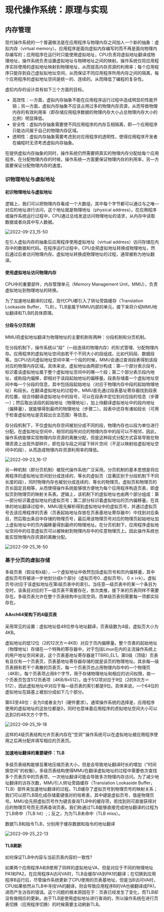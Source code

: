# 现代操作系统：原理与实现

## 内存管理

现代操作系统的一个普遍做法是在应用程序与物理内存之间加人一个新的抽象：虚拟内存（virtual memory）。应用程序是面向虚拟内存编写的而不再是面向物理内存编写的；应用程序在运行时只能使用虚拟地址，CPU负责将虚拟地址翻译成物理地址，操作系统负责设置虚拟地址与物碑地址之间的映射。操作系统仅将应用程序实际使用的虚拟地址映射到物理地址，从而提高内存资源的利用率；每个应用程序只能存到自己虚拟拟地址空间，从而保证不同应用程序所用内存之间的隔离，每个应用程序的虚拟地址空间是统一的、连续的。从而降低了编程的复杂性。

虚扣内存的设计具有如下三个方面的目标。

- 高效性：—方面，虚拟内存抽象不能在应用程序运行过程中造成明显的性能开销；另—方面，虚拟内存抽象不应该占用过多的物理内存资源，从而导致物理内存的有效利用率（即存储应用程序数据的物理内存大小占总物理内存大小的比例）明显降低。
- 安全性：虚拟内存抽象需要使不同应用程序的内存互相隔离，即—个应用程序只能访问属于自己的物理内存区域。
- 透明性：虚拟内存抽象需要考虑到对应用程序的透明性，使得应用程序开发者在编程时无须考虑虚拟内存抽象。

在提供虚拟内存抽象的同时，操作系统仍然需要把真实的物理内存分配给每个应用程序。在分配物理内存的时候，操作系统—方面要保证物理内存的利用率，另—方面要保证分配物理内存的速度。

### 识物理地址与虚拟地址

#### 初识物理地址与虚拟地址

逻辑上，我们可以把物理内存看成一个大数组，其中每个字节都可以通过与之唯—对应的地址进行访问，这个地址就是物理地址（physical address）。在应用程序或操作系统运行过程中，CPU通过总线发送访问物理地址的请求，从内存中读取数据或者向其中写人数据。

![2022-09-23_15-50](/home/cccmmf/操作系统/现代操作系统：原理与实现/chap4内存管理/2022-09-23_15-50.png)

在引人虚拟内存的抽象后应用程序使用虚拟地址（virtual address）访问存储在内存中的数据和代码。在程序运行过程中，CPU会把虚拟地址转换成物理地址，然后通过后者访问物理内存。虚拟地址转换成物理地址的过程，通常被称为地址翻译。

#### 使用虚拟地址访问物理内存

CPU中的重要部件，内存管理单元（Memory Management Unit，MMU），负责虚拟地址到物理地址的转换。

为了加速地址翻译的过程，现代CPU都引入了转址旁路缓存（Translation Lookaside Buffer， TLB）。TLB是属于MMU内部的单元，接下来将介绍MMU地址翻译和TLB的具体原理。

#### 分段与分页机制

MMU将虚拟地址翻译为物理地址的主要机制有两种：分段机制和分页机制。

在分段机制下，操作系统以“段”（—段连续的物理内存）的形式管理、分配物理内存。应用程序的虚拟地址空间由若干个不同大小的段组成，比如代码段、数据段等。当CPU访问虚拟地址空间中某一个段的时候，MMU会通过查询段表得到该段对应的物理内存区域。具体来说，虚拟地址由两部分构成：第—个部分表示段号，标识着该虚拟地址属于整个虚拟地址空间中的哪—个段；第二个部分表示段内地址，或称段内偏移，即相对于该段起始地址的偏移量。段表存储着一个虚拟地址空间中每一个分段的信息，其中包括段起始地址（对应于物理内存中段的起始物理地址）和段长。在翻译虚拟地址的过程中，MMU首先通过段表基址寄存器找到段表的位置，结合待翻译虚拟地址中的段号，可以在段表中定位到对应段的信息（步骤—）；然后取出该段的起始地址（物理地址），加上待翻译虚拟地址中的段内地址（偏移量），就能够得到最终的物理地址（步骤二）。段表中还存有诸如段长（可用于检查虚拟地址是否超出合法范围）等信息。

存分段机制下，不仅虚拟内存空间被划分成不同的段，物理内存也以段为单位进行分配。在虚拟地址空间中，相邻的段所对应的物理内存中的段可以不相邻，因此，操作系统能够实现物理内存资源的离散分配，但是这种段式分配方式容易导致在物理资源上出现外部碎片，即在段与段之间留下碎片空间（不足以映射给虚拟地址空间中的段），从而造成物理内存资源利用率的降低。

![2022-09-23_16-17](/home/cccmmf/操作系统/现代操作系统：原理与实现/chap4内存管理/2022-09-23_16-17.png)

另—种机制（即分页机制）被现代操作系统广泛采用。分页机制的基本思想是将应用程序的虚拟地址空间划分成连续的、等长的虚拟页（显著区别于分段机制下不同长度的段），同时物理内存也被划分成连续的、等长的物理页。虚拟页和物理页的页长固定且相等，从而使得操作系统能够很方便地为每个应用程序构造页表，即虚拟页到物理页的映射关系表。逻辑上，该机制下的虚拟地址也由两个部分组成：第—部分标识着虚拟地址的虚拟页号；第二部分标识着虚拟地址的页内偏移量。在具体的地址翻译过程中，MMU首先解析得到虚拟地址中的虚拟页号，并通过虚拟页号去该应用程序的页表（页表起始地址存放在页表基地址寄存器中）中找到对应条目，然后取出条目中存储的物理页号，最后用该物理页号对应的物理页起始地址加上虚拟地址中的页内偏移量得到最终的物理地址。在分页机制下，应用程序虚拟地址空间中的任意虚拟页可以被映射到物理内存中的任意物理页上。因此操作系统也能实现物理内存资源的离散分配。

![2022-09-25_18-50](/home/cccmmf/操作系统/现代操作系统：原理与实现/chap4内存管理/2022-09-25_18-50.png)

### 基于分页的虚拟存储

多级页表（假设有k级），—个虚拟地址中依然包括虚拟页号和页内偏移量，其中虚拟页号将被进一步地划分成k个部分（虚拟页号0…虚拟页号i， 0 ≤ i<k）。虚拟页号i对应于该虚拟地址在第i级页表中的索引。当任意—级页表中的某一个条目为空时，该条目对应的下—级页表不需要存在，依次类推，接下来的页表同样不需要存在。多级页表允许在整个页表结构中出现空洞，而单级页表则需要每一项都实际存在。

#### AArch64架构下的4级页表

采用常见的设置：虚拟地址低48位参与地址翻译，页表级数为4级，虚拟页大小为4KB。

虚拟地址的低12位（2的12次方＝4KB）对应于页内偏移量。整个页表的起始地址（物理地址）存储在—个特殊的寄存器中，对于包括Linux在内的主流操作系统上的用户地址空间来说，这个页表基地址寄存器是TTBR0_EL1。第0级（顶级）页表有且仅有—个页表页，页表基地址寄存器存储的就是该页的物理地址。其余每—级页表拥有若干个离散的页表页，每一个页表页也占用物理内存中的—个物理页（4KB）。每个页表项占用8个字节，用于存储物理地址和相应的访问权限，故—个页表页包含512页表项（4KB/8≡512）。由于512项对应于9位（2的9次方＝512），因此虚拟地址中对应于每—级页表的索引都是9位。具体来说，—个64位的虚拟地址在路基上被划分成如下几个部分。

第63至48位：全为0或者全为1（硬件要求）。通常操作系统的选择是，应用程序使用的虚拟地址的这些位都是0，同时也意味着应用程序的虑拟地址空间大小可以达到2的48次方个字节。

![2022-09-25_19-18](/home/cccmmf/操作系统/现代操作系统：原理与实现/chap4内存管理/2022-09-25_19-18.png)

这样的4级页表结构允许页表内存在“空洞”’操作系统可以在虚拟地址被应用程序使用之后再分配并填写相应的页表页。

#### 加速地址翻译的重要硬件：TLB

多级页表结构能够显著地压缩页表大小，但是会导致地址翻译时长的增加（“时间换空间’’的权衡）。多级页表结构使得MMU在翻译虚拟地址的过程中需要依次查找多个页表页中的页表项，一次地址翻译可能会导致多次物理内存访问。为了减少地址翻译的访存次数，MMU引人转址旁路缓存（Translation Lookaside Buffer，TLB）部件来加速地址翻译的过程。TLB缓存了虚拟页号到物理页号的映射关系；我们可以把TLB简化成存储着键值对的哈希表，其中键是虚拟页号，值是物理页号。MMU会先把虚拟页号作为键去查询TLB中的缓存项，若找到则可直接获得对应的物理页号而无须再查询页表。我们称通过TLB能够直接完成地址翻译的过程为丁LB命中（TLB hit）;；反之，为为TLB未命中（TLB miss）。

数据TLB和指令TLB，分别用于缓存数据和指令的地址翻译

![2022-09-25_22-13](/home/cccmmf/操作系统/现代操作系统：原理与实现/chap4内存管理/2022-09-25_22-13.png)

#### TLB刷新

如何保证TLB中内容与当前页表内容的一致性?

如果两个应用程序A和B使用了同样的虚拟地址VA，但是对应于不同的物理地址PA1和PA2。在应用程序A访问VA时，TLB会缓存VA到PA1的翻译；在切换到应用程序B运行后，尽管操作系统更新了CPU使用的页表基地址，但是当B访问VA时，CPU如果依然从TLB中寻找VA的翻译，则会导致应用程序B的VA也被翻译成PA1，进而产生访存的错误。这个问题的根本原因在于：页表已经发生了变化，而TLB却没有做相应的更新。由于TLB是使用虚拟地址进行查询的，所以操作系统在进行页表切换（应用程序切换）的时候需要主动刷新TLB。















































